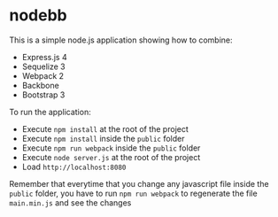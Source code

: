 # nodebb

This is a simple node.js application showing how to combine:

- Express.js 4
- Sequelize 3
- Webpack 2
- Backbone
- Bootstrap 3

To run the application:

- Execute `npm install` at the root of the project
- Execute `npm install` inside the `public` folder
- Execute `npm run webpack` inside the `public` folder
- Execute `node server.js` at the root of the project
- Load `http://localhost:8080`

Remember that everytime that you change any javascript file inside the `public` folder, you have to run `npm run webpack` to regenerate the file `main.min.js` and see the changes

